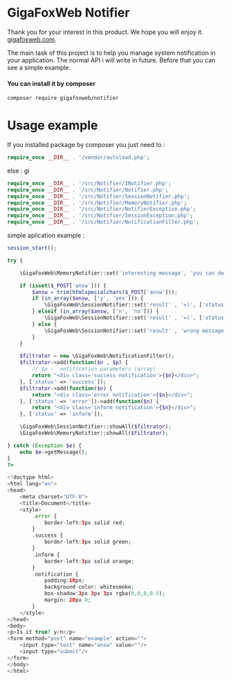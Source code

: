 # GigaFoxWeb Notifier

Thank you for your interest in this product. We hope you will enjoy it. [gigafoxweb.com](http://gigafoxweb.com).

The main task of this project is to help you manage system notification in your application.
The normal API i will write in future. Before that you can see a simple example.

#### You can install it by composer

```
composer require gigafoxweb/notifier
```

# Usage example

If you installed package by composer you just need to :

```php
require_once __DIR__ . '/vendor/autoload.php';
```

else :
gi
```php
require_once __DIR__ . '/src/Notifier/INotifier.php';
require_once __DIR__ . '/src/Notifier/Notifier.php';
require_once __DIR__ . '/src/Notifier/SessionNotifier.php';
require_once __DIR__ . '/src/Notifier/MemoryNotifier.php';
require_once __DIR__ . '/src/Notifier/NotifierException.php';
require_once __DIR__ . '/src/Notifier/SessionException.php';
require_once __DIR__ . '/src/Notifier/NotificationFilter.php';
```

simple aplication example :

```php
session_start();

try {

    \GigaFoxWeb\MemoryNotifier::set('interesting message', 'you can do anything you want in this notifier', ['status' => 'inform']);

    if (isset($_POST['answ'])) {
        $answ = trim(htmlspecialchars($_POST['answ']));
        if (in_array($answ, ['y', 'yes'])) {
            \GigaFoxWeb\SessionNotifier::set('result' , '=)', ['status' => 'success']);
        } elseif (in_array($answ, ['n', 'no'])) {
            \GigaFoxWeb\SessionNotifier::set('result' , '=(', ['status' => 'error']);
        } else {
            \GigaFoxWeb\SessionNotifier::set('result' , 'wrong message', ['status' => 'error']);
        }
    }

    $filtrator = new \GigaFoxWeb\NotificationFilter();
    $filtrator->add(function($n , $p) {
        // $p -  notification parameters (array)
        return "<div class='success notification'>{$n}</div>";
    }, ['status' => 'success']);
    $filtrator->add(function($n) {
        return "<div class='error notification'>{$n}</div>";
    }, ['status' => 'error'])->add(function($n) {
        return "<div class='inform notification'>{$n}</div>";
    }, ['status' => 'inform']);

    \GigaFoxWeb\SessionNotifier::showAll($filtrator);
    \GigaFoxWeb\MemoryNotifier::showAll($filtrator);

} catch (Exception $e) {
    echo $e->getMessage();
}
?>

<!doctype html>
<html lang="en">
<head>
    <meta charset="UTF-8">
    <title>Document</title>
    <style>
        .error {
            border-left:3px solid red;
        }
        .success {
            border-left:3px solid green;
        }
        .inform {
            border-left:3px solid orange;
        }
        .notification {
            padding:10px;
            background-color: whitesmoke;
            box-shadow:3px 3px 3px rgba(0,0,0,0.5);
            margin: 20px 0;
        }
    </style>
</head>
<body>
<p>Is it true? y/n</p>
<form method="post" name="example" action="">
    <input type="text" name="answ" value=""/>
    <input type="submit"/>
</form>
</body>
</html>
```